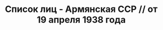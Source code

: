 ---
title: Список лиц - Армянская ССР // от 19 апреля 1938 года
description: РГАСПИ, ф.17, т.8, оп.171, дело 416, лист 66
images:
- /disk/pictures/v08/17-171-416-066.jpg
- /disk/pictures/v08/17-171-416-067.jpg
- /disk/pictures/v08/17-171-416-068.jpg
- /disk/pictures/v08/17-171-416-069.jpg
- /disk/pictures/v08/17-171-416-070.jpg
- /disk/pictures/v08/17-171-416-071.jpg
---